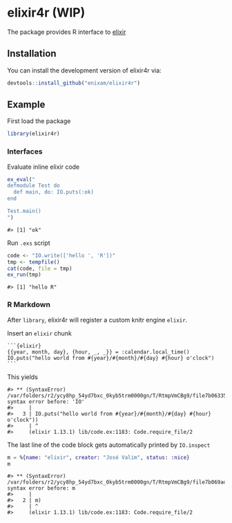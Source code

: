 
<!-- README.md is generated from README.Rmd. Please edit that file -->

# elixir4r (WIP)

The package provides R interface to [elixir](https://elixir-lang.org/)

## Installation

You can install the development version of elixir4r via:

``` r
devtools::install_github("enixam/elixir4r")
```

## Example

First load the package

``` r
library(elixir4r)
```

### Interfaces

Evaluate inline elixir code

``` r
ex_eval("
defmodule Test do
  def main, do: IO.puts(:ok)
end 

Test.main()
")
```

    #> [1] "ok"

Run `.exs` script

``` r
code <- "IO.write(['hello ', 'R'])"
tmp <- tempfile()
cat(code, file = tmp)
ex_run(tmp)
```

    #> [1] "hello R"

### R Markdown

After `library`, elixir4r will register a custom knitr engine `elixir`.

Insert an `elixir` chunk

    ```{elixir}
    {{year, month, day}, {hour, _, _}} = :calendar.local_time()
    IO.puts("hello world from #{year}/#{month}/#{day} #{hour} o'clock") 
    ```

This yields

    #> ** (SyntaxError) /var/folders/r2/ycy8hp_54yd7bxc_0kyb5trm0000gn/T/RtmpVmCBg9/file7b063350fb78ex:3:1: syntax error before: 'IO'
    #>     |
    #>   3 | IO.puts("hello world from #{year}/#{month}/#{day} #{hour} o'clock"))
    #>     | ^
    #>     (elixir 1.13.1) lib/code.ex:1183: Code.require_file/2

The last line of the code block gets automatically printed by
`IO.inspect`

``` elixir
m = %{name: "elixir", creator: "José Valim", status: :nice}
m
```

    #> ** (SyntaxError) /var/folders/r2/ycy8hp_54yd7bxc_0kyb5trm0000gn/T/RtmpVmCBg9/file7b069ad9d9aex:2:1: syntax error before: m
    #>     |
    #>   2 | m)
    #>     | ^
    #>     (elixir 1.13.1) lib/code.ex:1183: Code.require_file/2

